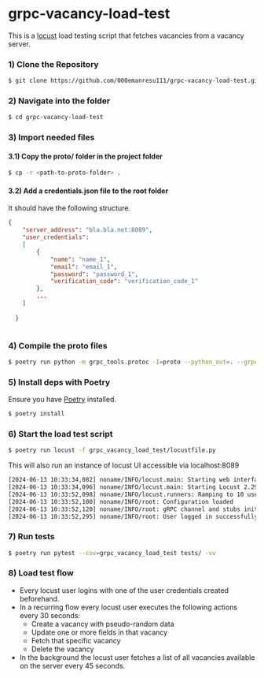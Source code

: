 # grpc-vacancy-load-test

This is a [locust](https://docs.locust.io/en/stable/) load testing script  that fetches vacancies from
a vacancy server.

### 1) Clone the Repository
```bash
$ git clone https://github.com/000emanresu111/grpc-vacancy-load-test.git
```
### 2) Navigate into the folder
```bash
$ cd grpc-vacancy-load-test
```
### 3) Import needed files
#### 3.1) Copy the proto/ folder in the project folder
```bash
$ cp -r <path-to-proto-folder> .
```
#### 3.2) Add a credentials.json file to the root folder
It should have the following structure.
```json
{
    "server_address": "bla.bla.net:8089",
    "user_credentials":   
    [
        {
            "name": "name_1",
            "email": "email_1",
            "password": "password_1",
            "verification_code": "verification_code_1"
        },
        ...
    ]
    
  }
  
```
### 4) Compile the proto files
```bash
$ poetry run python -m grpc_tools.protoc -I=proto --python_out=. --grpc_python_out=. proto/*.proto
```
### 5) Install deps with Poetry

Ensure you have [Poetry](https://python-poetry.org) installed.

```bash
$ poetry install
```

### 6) Start the load test script

```bash
$ poetry run locust -f grpc_vacancy_load_test/locustfile.py  
```
This will also run an instance of locust UI accessible via localhost:8089

```bash
[2024-06-13 10:33:34,082] noname/INFO/locust.main: Starting web interface at http://0.0.0.0:8089
[2024-06-13 10:33:34,096] noname/INFO/locust.main: Starting Locust 2.29.0
[2024-06-13 10:33:52,098] noname/INFO/locust.runners: Ramping to 10 users at a rate of 2.00 per second
[2024-06-13 10:33:52,100] noname/INFO/root: Configuration loaded
[2024-06-13 10:33:52,120] noname/INFO/root: gRPC channel and stubs initialized
[2024-06-13 10:33:52,295] noname/INFO/root: User logged in successfully
```

### 7) Run tests
```bash
$ poetry run pytest --cov=grpc_vacancy_load_test tests/ -vv 
```

### 8) Load test flow
- Every locust user logins with one of the user credentials created beforehand.
- In a recurring flow every locust user executes the following actions every 30
seconds:
  - Create a vacancy with pseudo-random data
  - Update one or more fields in that vacancy
  - Fetch that specific vacancy
  - Delete the vacancy
- In the background the locust user fetches a list of all vacancies available on the server
every 45 seconds.
